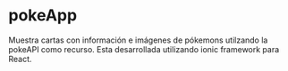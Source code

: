 # pokeApp
Muestra cartas con información e imágenes de pókemons utilzando la pokeAPI como recurso. Esta desarrollada utilizando ionic framework para React. 
